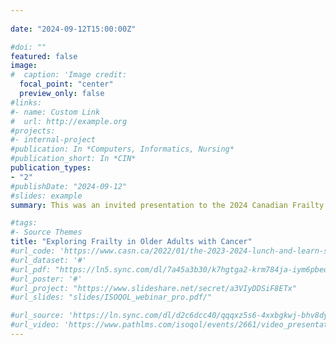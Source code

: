 ```yaml
---
  
date: "2024-09-12T15:00:00Z"

#doi: ""
featured: false
image:
#  caption: 'Image credit: 
  focal_point: "center"
  preview_only: false
#links:
#- name: Custom Link
#  url: http://example.org
#projects:
#- internal-project
#publication: In *Computers, Informatics, Nursing*
#publication_short: In *CIN*
publication_types:
- "2"
#publishDate: "2024-09-12"
#slides: example
summary: This was an invited presentation to the 2024 Canadian Frailty Network Conference [Decades of Impact Honouring our Journey, Charting our Future](https://www.cfn-nce.ca/events/upcoming-events/2024-conference/) to present on the co-creation of frailty journey maps in older adults with cancer.

#tags:
#- Source Themes
title: "Exploring Frailty in Older Adults with Cancer"
#url_code: 'https://www.casn.ca/2022/01/the-2023-2024-lunch-and-learn-series-presented-by-casns-research-scholarship-committee/'
#url_dataset: '#'
#url_pdf: "https://ln5.sync.com/dl/7a45a3b30/k7hgtga2-krm784ja-iym6pbeq-eupq2ujs"
#url_poster: '#'
#url_project: "https://www.slideshare.net/secret/a3VIyDDSiF8ETx"
#url_slides: "slides/ISOQOL_webinar_pro.pdf/"

#url_source: 'https://ln.sync.com/dl/d2c6dcc40/qqqxz5s6-4xxbgkwj-bhv8dyet-a8y3pvey'
#url_video: 'https://www.pathlms.com/isoqol/events/2661/video_presentations/208378'
---
```

